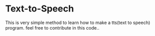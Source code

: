 # Text-to-Speech
This is very simple method to learn how to make a tts(text to speech) program.
feel free to contribute in this code..